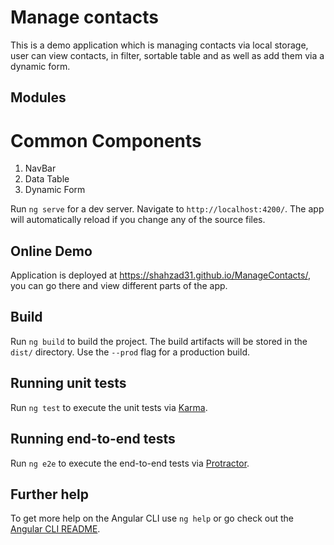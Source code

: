 # Manage contacts

This is a demo application which is managing contacts via local storage, user can view contacts, in filter, sortable
table and as well as add them via a dynamic form.
## Modules

# Common Components
  1. NavBar
  2. Data Table
  3. Dynamic Form

Run `ng serve` for a dev server. Navigate to `http://localhost:4200/`. The app will automatically reload if you change any of the source files.

## Online Demo

Application is deployed at https://shahzad31.github.io/ManageContacts/, you can go there and view different parts of the app.
## Build

Run `ng build` to build the project. The build artifacts will be stored in the `dist/` directory. Use the `--prod` flag for a production build.

## Running unit tests

Run `ng test` to execute the unit tests via [Karma](https://karma-runner.github.io).

## Running end-to-end tests

Run `ng e2e` to execute the end-to-end tests via [Protractor](http://www.protractortest.org/).

## Further help

To get more help on the Angular CLI use `ng help` or go check out the [Angular CLI README](https://github.com/angular/angular-cli/blob/master/README.md).
